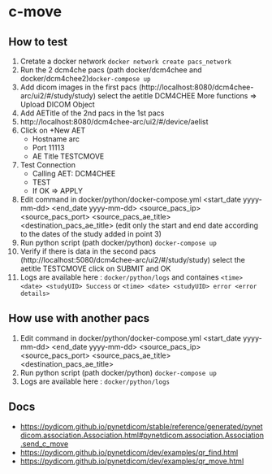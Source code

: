 # c-move

## How to test

  1. Cretate a docker network `docker network create pacs_network`
  2. Run the 2 dcm4che pacs (path docker/dcm4chee and docker/dcm4chee2)`docker-compose up`
  3. Add dicom images in the first pacs (http://localhost:8080/dcm4chee-arc/ui2/#/study/study) select the aetitle DCM4CHEE More functions => Upload DICOM Object
  4. Add AETitle of the 2nd pacs in the 1st pacs
  5. http://localhost:8080/dcm4chee-arc/ui2/#/device/aelist
  6. Click on +New AET
     * Hostname arc
     * Port 11113
     * AE Title TESTCMOVE
  7. Test Connection
     * Calling AET: DCM4CHEE
     * TEST
     * If OK => APPLY
  8. Edit command in docker/python/docker-compose.yml <start_date yyyy-mm-dd> <end_date yyyy-mm-dd> <source_pacs_ip> <source_pacs_port> <source_pacs_ae_title> <destination_pacs_ae_title> (edit only the start and end date according to the dates of the study added in point 3)
  9. Run python script (path docker/python) `docker-compose up`
  10. Verify if there is data in the second pacs (http://localhost:5080/dcm4chee-arc/ui2/#/study/study) select the aetitle TESTCMOVE click on SUBMIT and OK
  11. Logs are available here : `docker/python/logs` and containes `<time> <date> <studyUID> Success` or `<time> <date> <studyUID> error <error details>`

## How use with another pacs

  1. Edit command in docker/python/docker-compose.yml <start_date yyyy-mm-dd> <end_date yyyy-mm-dd> <source_pacs_ip> <source_pacs_port> <source_pacs_ae_title> <destination_pacs_ae_title>
  2. Run python script (path docker/python) `docker-compose up`
  3. Logs are available here : `docker/python/logs`



## Docs

 - https://pydicom.github.io/pynetdicom/stable/reference/generated/pynetdicom.association.Association.html#pynetdicom.association.Association.send_c_move
 - https://pydicom.github.io/pynetdicom/dev/examples/qr_find.html
 - https://pydicom.github.io/pynetdicom/dev/examples/qr_move.html


